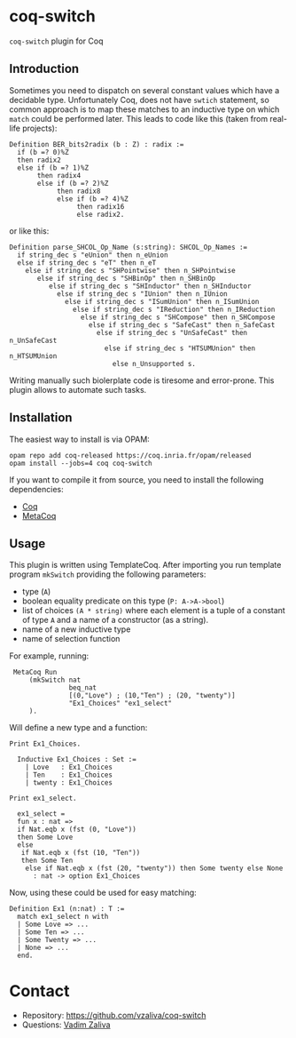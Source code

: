 # coq-switch #

`coq-switch` plugin for Coq

## Introduction ##

Sometimes you need to dispatch on several constant values which have a
decidable type. Unfortunately Coq, does not have `swtich` statement,
so common approach is to map these matches to an inductive type on
which `match` could be performed later. This leads to code like this
(taken from real-life projects):

```
Definition BER_bits2radix (b : Z) : radix :=
  if (b =? 0)%Z
  then radix2
  else if (b =? 1)%Z
       then radix4
       else if (b =? 2)%Z
            then radix8
            else if (b =? 4)%Z
                 then radix16
                 else radix2.
```

or like this:

```
Definition parse_SHCOL_Op_Name (s:string): SHCOL_Op_Names :=
  if string_dec s "eUnion" then n_eUnion
  else if string_dec s "eT" then n_eT
    else if string_dec s "SHPointwise" then n_SHPointwise
       else if string_dec s "SHBinOp" then n_SHBinOp
          else if string_dec s "SHInductor" then n_SHInductor
            else if string_dec s "IUnion" then n_IUnion
              else if string_dec s "ISumUnion" then n_ISumUnion
                else if string_dec s "IReduction" then n_IReduction
                  else if string_dec s "SHCompose" then n_SHCompose
                    else if string_dec s "SafeCast" then n_SafeCast
                      else if string_dec s "UnSafeCast" then n_UnSafeCast
                        else if string_dec s "HTSUMUnion" then n_HTSUMUnion
                          else n_Unsupported s.
```

Writing manually such biolerplate code is tiresome and
error-prone. This plugin allows to automate such tasks.


## Installation ##

The easiest way to install is via OPAM:

    opam repo add coq-released https://coq.inria.fr/opam/released
    opam install --jobs=4 coq coq-switch

If you want to compile it from source, you need to install the
following dependencies:

* [Coq](https://coq.inria.fr/) 
* [MetaCoq](https://github.com/MetaCoq/metacoq) 

## Usage ##

This plugin is written using TemplateCoq. After importing you run
template program `mkSwitch` providing the following parameters:

* type (`A`)
* boolean equality predicate on this type (`P: A->A->bool`)
* list of choices `(A * string)` where each element is a tuple of a constant of type `A` and a name of a constructor (as a string).
* name of a new inductive type
* name of selection function
      
For example, running:

```
 MetaCoq Run
     (mkSwitch nat
               beq_nat
               [(0,"Love") ; (10,"Ten") ; (20, "twenty")]
               "Ex1_Choices" "ex1_select"
     ).
```

Will define a new type and a function:

```
Print Ex1_Choices.

  Inductive Ex1_Choices : Set :=
    | Love   : Ex1_Choices 
    | Ten    : Ex1_Choices 
    | twenty : Ex1_Choices

Print ex1_select.

  ex1_select = 
  fun x : nat =>
  if Nat.eqb x (fst (0, "Love"))
  then Some Love
  else
   if Nat.eqb x (fst (10, "Ten"))
   then Some Ten
    else if Nat.eqb x (fst (20, "twenty")) then Some twenty else None
      : nat -> option Ex1_Choices
```

Now, using these could be used for easy matching:

```
Definition Ex1 (n:nat) : T :=
  match ex1_select n with
  | Some Love => ...
  | Some Ten => ...
  | Some Twenty => ...
  | None => ...
  end.
```

# Contact #

* Repository: https://github.com/vzaliva/coq-switch
* Questions: [Vadim Zaliva](mailto:vzaliva@cmu.edu)
